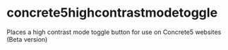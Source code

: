 # concrete5highcontrastmodetoggle
Places a high contrast mode toggle button for use on Concrete5 websites (Beta version)
